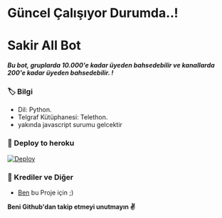 # Güncel Çalışıyor Durumda..!

# Sakir All Bot
_**Bu bot, gruplarda 10.000'e kadar üyeden bahsedebilir ve kanallarda 200'e kadar üyeden bahsedebilir. !**_

### 🏷 Bilgi
- Dil: Python.
- Telgraf Kütüphanesi: Telethon.
- yakında javascript surumu gelcektir

### 🚀 Deploy to heroku
[![Deploy](https://www.herokucdn.com/deploy/button.svg)](https://heroku.com/deploy?template=https://github.com/SakirBey1/tagger)

### 🎯 Krediler ve Diğer
- [Ben](https://github.com/SakirBey1) bu Proje için ;)

**Beni Github'dan takip etmeyi unutmayın ✌️**
